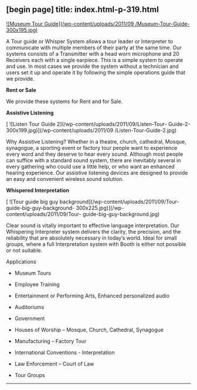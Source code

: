 [begin page]
 title: index.html-p-319.html
----------------------------------------------------------

[ ![Museum Tour Guide](/wp-content/uploads/2011/09 /Museum-Tour-Guide-300x195.jpg)](/wp-content/uploads/2011/09/Museum-Tour-Guide.jpg)

A Tour guide or Whisper System allows a tour leader or Interpreter to communicate with multiple members of their party at the same time. Our systems consists of a Transmitter with a head worn microphone and 20 Receivers each with a single earpiece. This is a simple system to operate and use. In most cases we provide the system without a technician and users set it up and operate it by following the simple operations guide that we provide.

**Rent or Sale**

We provide these systems for Rent and for Sale.

**Assistive Listening**

[ ![Listen Tour Guide 2](/wp-content/uploads/2011/09/Listen-Tour- Guide-2-300x199.jpg)](/wp-content/uploads/2011/09 /Listen-Tour-Guide-2.jpg)

Why Assistive Listening? Whether in a theatre, church, cathedral, Mosque, synagogue, a sporting event or factory tour people want to experience every word and they deserve to hear every sound. Although most people can suffice with a standard sound system, there are inevitably several in every gathering who could use a little help, or who want an enhanced hearing experience. Our assistive listening devices are designed to provide an easy and convenient wireless sound solution.

**Whispered Interpretation**

[ ![Tour guide big guy background](/wp-content/uploads/2011/09/Tour-guide-big-guy-background- 300x225.jpg)](/wp-content/uploads/2011/09/Tour- guide-big-guy-background.jpg)

Clear sound is vitally important to effective language interpretation. Our Whispering Interpreter system delivers the clarity, the precision, and the reliability that are absolutely necessary in today’s world. Ideal for small groups, where a full Interpretation system with Booth is either not possible or not suitable.

Applications

 -  Museum Tours

 -  Employee Training

 -  Entertainment or Performing Arts, Enhanced personalized audio

 -  Auditoriums

 -  Government

 -  Houses of Worship – Mosque, Church, Cathedral, Synagogue

 -  Manufacturing – Factory Tour

 -  International Conventions - Interpretation

 -  Law Enforcement – Court of Law

 -  Tour Groups




----------------------------------------------------------
